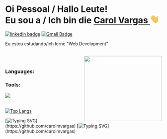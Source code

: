 <h1>Oi Pessoal / Hallo Leute! <br>
  Eu sou a / Ich bin die <a  href="https://github.com/carolmvargas/">Carol Vargas </a> <img  src="https://raw.githubusercontent.com/ABSphreak/ABSphreak/master/gifs/Hi.gif" width="30px"></h1>

[![linkedin badge](https://img.shields.io/badge/-30302f?style=flat&logo=linkedin)](https://www.linkedin.com/in/caroline-mello-vargas-794b6578/)
[![Gmail Badge](https://img.shields.io/badge/carolmvargas0@gmail.com-30302f?style=flat&logo=Gmail&logoColor=red)](mailto:carolmvargas0@gmail.com)

Eu estou estudando/ich lerne "Web Development"

<br>
<img align='right' src="http://cdn.lowgif.com/small/9cb12f51dffbaaa6-character-typing-by-vincent-mokuenko-dribbble.gif" width="250" height="210">
<br>

<h3 align="left">Languages:</h3>
<p align="left"> 

<h3 align="left">Tools:</h3>
<img src="https://img.icons8.com/color/48/4a90e2/visual-studio-code-2019.png"/>

<br>
<br>

[![Top Langs](https://github-readme-stats.vercel.app/api/top-langs/?username=carolmvargas&theme=dark)](https://github.com/carolmvargas/github-readme-stats)

[![Typing SVG](https://readme-typing-svg.herokuapp.com/?lines=Obrigada+pela+Visita!!&center=true&color="FF0000")](https://github.com/carolmvargas)
[![Typing SVG](https://readme-typing-svg.herokuapp.com/?lines=Vielen+Dank+für+den+Besuch!!&center=true&color="FF0000")](https://github.com/carolmvargas)

